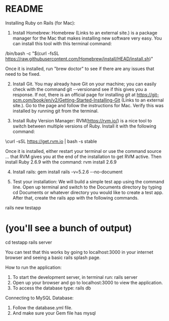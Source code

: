 # README

Installing Ruby on Rails (for Mac):

1. Install Homebrew: Homebrew (Links to an external site.) is a package manager for the Mac that makes installing new software very easy. You can install this tool with this terminal command:

/bin/bash -c "$(curl -fsSL https://raw.githubusercontent.com/Homebrew/install/HEAD/install.sh)"

Once it is installed, run "brew doctor" to see if there are any issues that need to be fixed.

2. Install Git. You may already have Git on your machine; you can easily check with the command git --versionand see if this gives you a response. If not, there is an official page for installing git at https://git-scm.com/book/en/v2/Getting-Started-Installing-Git (Links to an external site.). Go to the page and follow the instructions for Mac. Verify this was installed by running git from the terminal.

3. Install Ruby Version Manager: RVM(https://rvm.io/) is a nice tool to switch between multiple versions of Ruby. Install it with the following command:

\curl -sSL https://get.rvm.io | bash -s stable

Once it is installed, either restart your terminal or use the command source ... that RVM gives you at the end of the installation to get RVM active. Then install Ruby 2.6.9 with the command: rvm install 2.6.9

4. Install rails: gem install rails -v=5.2.6 --no-document

5. Test your installation: We will build a simple test app using the command line. Open up terminal and switch to the Documents directory by typing cd Documents or whatever directory you would like to create a test app. After that, create the rails app with the following commands.

rails new testapp
# (you'll see a bunch of output)
cd testapp
rails server

You can test that this works by going to localhost:3000 in your internet browser and seeing a basic rails splash page.

How to run the application:

1. To start the development server, in terminal run: rails server
2. Open up your browser and go to localhost:3000 to view the application.
3. To access the database type: rails db

Connecting to MySQL Database:
1. Follow the database.yml file.
2. And make sure your Gem file has mysql


